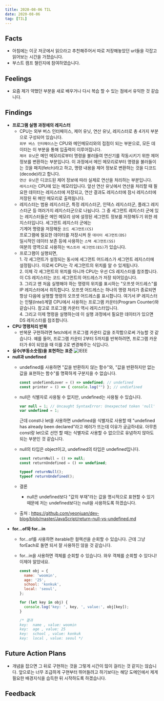 ```yaml
---
title: 2020-08-06 TIL
date: 2020-08-06
tag: [TIL]
---
```


## Facts

- 아침에는 이곳 저곳에서 읽으라고 추천해주어서 따로 저장해놓았던 url들을 각잡고 읽어보는 시간을 가졌습니다.
- 부스트 캠프 챌린지에 참여하였습니다.

## Feelings

- 요즘 제가 약했던 부분을 새로 배우거나 다시 복습 할 수 있는 점에서 유익한 것 같습니다.

## Findings

- **프로그램 실행 과정에의 레지스터**
  - CPU는 외부 버스 인터페이스, 제어 유닛, 연산 유닛, 레지스터로 총 4가지 부분으로 구성되어 있습니다.  
    `외부 버스 인터페이스`는 CPU와 메인메모리와의 접점이 되는 부분으로, 모든 데이터는 이 부분을 통해 입출력이 이루어집니다.  
    `제어 유닛`은 메인 메모리로부터 명령을 불러들여 연산기를 작동시키기 위한 제어 정보를 변환하는 부분입니다. 이 과정에서 메인 메모리로부터 명령을 불러들이는 것을 패치(fetch)라고 하고, 명령 내용을 제어 정보로 변환하는 것을 디코드(decode)라고 합니다.  
    `연산 유닛`은 디코드된 제어 정보에 따라 실제로 연산을 처리하는 부분입니다.  
    `레지스터`는 CPU에 있는 메모리입니다. 앞선 연산 유닛에서 연산을 처리할 때 필요한 데이터는 레지스터에 저장되고, 연산 결과도 레지스터에 잠시 레지스터에 저장된 뒤 메인 메모리로 출력됩니다.
  - 레지스터는 범용 레지스터군, 특정 레지스터군, 인덱스 레지스터군, 플래그 레지스터군 등 여러가지 레지스터군으로 나뉩니다. 그 중 세그먼트 레지스터 군에 있는 레지스터들은 메인 메모리 상에 설정된 세그먼트 정보를 저장해두기 위한 레지스터입니다. 세그먼트 레지스터 군에는  
    기계어 명령을 저장해둔 `코드 세그먼트(CS)`  
    프로그램에 필요한 데이터를 저장시켜 둔 `데이터 세그먼트(DS)`  
    일시적인 데이터 보존 등에 사용하는 `스택 세그먼트(SS)`  
    여분의 영역으로 사용하는 `엑스트라 세그먼트(ES)`가 있습니다.
  - 프로그램이 실행되면,  
    1\. 각 세그먼트가 설정되는 동시에 세그먼트 어드레스가 세그먼트 레지스터에 설정됩니다. 이로써 CPU는 각 세그먼트의 위치를 알 수 있게됩니다.  
    2\. 이제 각 세그먼트의 위치를 아니까 CPU는 우선 CS 레지스터를 참조합니다. 이 CS 레지스터는 코드 세그먼트의 어드레스가 저장 되어있습니다.  
    3\. 그리고 맨 처음 실행해야 하는 명령의 위치를 표시하는 "오프셋 어드레스"를 IP 레지스터에서 취득합니다. 오프셋 어드레스는 하나의 명령 처리가 종료되면 항상 다음에 실행할 명령의 오프셋 어드레스를 표시합니다. 여기서 IP 레지스터는 인텔(Intel)계열 CPU에서 사용하는 프로그램 카운터(Program Counter)와 같습니다. 참고로 프로그램 카운터 역시 레지스터입니다.  
    4\. 그리고 이제 명령을 실행하는데 이 실행 과정에서 필요한 데이터가 있으면 DS 레지스터를 참조합니다.
- **CPU 명령처리 반복**
  - 반복문 구현하려면 fetch에서 프로그램 카운터 값을 조작함으로써 가능할 것 같습니다. 예를 들어, 프로그램 카운터 2부터 5까지를 반복하려면, 프로그램 카운터가 6이 되었을 때 이를 2로 변경해주는 식입니다.
- **실수(부동소숫점)을 표현하는 표준**
    ![IEEE](https://steemitimages.com/DQme3vRe1nGigGs1GfZkU5ffbufAs1gSNT4MKqR7F1PcxCi/IEEE754.png)
- **null과 undefined**
  - undefined를 사용하면 "값을 반환하지 않는 함수"와, "값을 반환하지만 없는 값을 표현하는 함수"를 명확하게 구분지을 수 없습니다.

      ```javascript
      const undefiendLover = () => undefined; // undefined
      const printer = () => { console.log("") }; // undiefined
      ```

  - null은 식별자로 사용될 수 없지만, undefined는 사용될 수 있습니다.

      ```javascript
      var null = 1; // Uncaught SyntaxError: Unexpected token 'null'
      var undefined = 1;
      ```

      근데 const나 let을 사용하면 undefined을 식별자로 사용할 때 "undefined has already been declared"라고 에러가 뜨는데 이유가 궁금하네요. 아무튼 const랑 let으로 선언 할 때는 식별자로 사용할 수 없으므로 유념하지 않아도 되는 부분인 것 같습니다.
  - null의 타입은 object이고, undefined의 타입은 undefined입니다.

      ```javascript
      const returnNull = () => null;
      const returnUndefined = () => undefined;

      typeof returnNull();
      typeof returnUndefined();
      ```

  - 결론
    - null은 undefined보다 "값의 부재"라는 값을 명시적으로 표현할 수 있기 때문에 저는 undefined보다는 null을 사용하도록 하겠습니다.
  - 출처 : https://github.com/yeonjuan/dev-blog/blob/master/JavaScript/return-null-vs-undefined.md
- **for...of와 for...in**
  - for...of를 사용하면 iterable한 컬렉션을 순회할 수 있습니다. 근데 그냥 forEach로 돌면 되서 잘 사용하진 않을 것 같습니다.
  - for...in을 사용하면 객체를 순회할 수 있습니다. 와우 객체를 순회할 수 있다니! 이제야 알았네요.

      ```javascript
      const obj = {
        name: 'woomin',
        age: '25',
        school: 'konkuk',
        local: 'seoul',
      };

      for (let key in obj) {
        console.log('key: ', key, ', value:', obj[key]);
      }

      /* 결과
      key:  name , value: woomin
      key:  age , value: 25
      key:  school , value: konkuk
      key:  local , value: seoul */
      ```


## Future Action Plans

- 개념을 잡으면 그 뒤로 구현하는 것을 그렇게 시간이 많이 걸리는 것 같지는 않습니다. 앞으로는 너무 조급하게 구현부터 뛰어들려고 하기보다는 해당 도메인에서 제게 필요한 배경지식을 습득한 뒤 시작하도록 하겠습니다.

## Feedback
